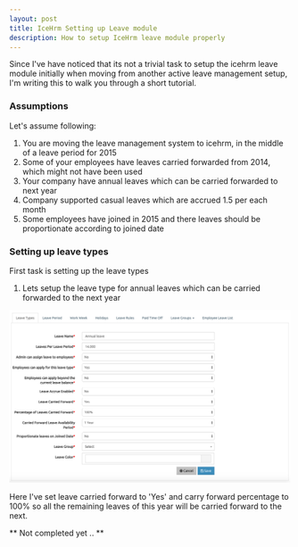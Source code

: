 ```yaml
---
layout: post
title: IceHrm Setting up Leave module
description: How to setup IceHrm leave module properly
---
```


Since I've have noticed that its not a trivial task to setup the icehrm leave module initially when moving from another 
active leave management setup, I'm writing this to walk you through a short tutorial.

### Assumptions

Let's assume following:

1. You are moving the leave management system to icehrm, in the middle of a leave period for 2015
2. Some of your employees have leaves carried forwarded from 2014, which might not have been used
3. Your company have annual leaves which can be carried forwarded to next year
4. Company supported casual leaves which are accrued 1.5 per each month
5. Some employees have joined in 2015 and there leaves should be proportionate according to joined date

### Setting up leave types

First task is setting up the leave types

1. Lets setup the leave type for annual leaves which can be carried forwarded to the next year

![Setting up annual leave](/assets/blog/adding-annual-leave.png)

Here I've set leave carried forward to 'Yes' and carry forward percentage to 100% so all the remaining leaves of
this year will be carried forward to the next.



** Not completed yet .. **